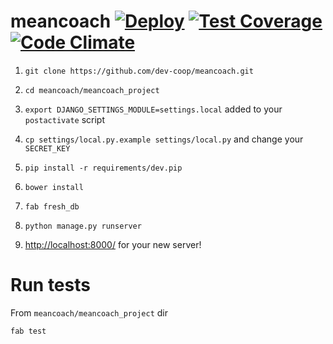 meancoach [![Deploy](https://www.herokucdn.com/deploy/button.png)](https://heroku.com/deploy) [![Test Coverage](https://codeclimate.com/github/dev-coop/meancoach/badges/coverage.svg)](https://codeclimate.com/github/dev-coop/meancoach/coverage) [![Code Climate](https://codeclimate.com/github/dev-coop/meancoach/badges/gpa.svg)](https://codeclimate.com/github/dev-coop/meancoach) 
=========

1. `git clone https://github.com/dev-coop/meancoach.git`

2. `cd meancoach/meancoach_project`

3. `export DJANGO_SETTINGS_MODULE=settings.local` added to your `postactivate` script

4. `cp settings/local.py.example settings/local.py` and change your `SECRET_KEY`

5. `pip install -r requirements/dev.pip`

6. `bower install`

7. `fab fresh_db`

8. `python manage.py runserver`

9. [http://localhost:8000/](http://localhost:8000/) for your new server!

# Run tests

From `meancoach/meancoach_project` dir

`fab test`
